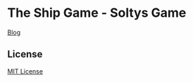 # The Ship Game - Soltys Game

[Blog](https://blog.soltysiak.it)

## License
[MIT License](./LICENSE)
